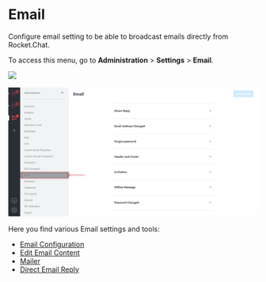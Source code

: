# Email

Configure email setting to be able to broadcast emails directly from Rocket.Chat.

To access this menu, go to **Administration** > **Settings** > **Email**.

![](<../../../../.gitbook/assets/administration >)

![](<../../../../.gitbook/assets/image (646) (1) (1).png>)

Here you find various Email settings and tools:

* [Email Configuration](setup.md)
* [Edit Email Content](editing-emails-content.md)
* [Mailer](../../admin-panel/mailer.md)
* [Direct Email Reply](direct-reply.md)
